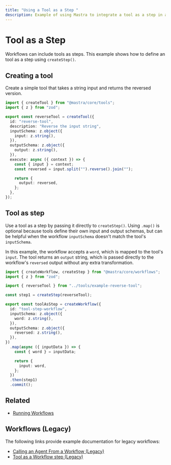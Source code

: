 ```yaml
---
title: "Using a Tool as a Step "
description: Example of using Mastra to integrate a tool as a step in a workflow.
---
```


# Tool as a Step

Workflows can include tools as steps. This example shows how to define an tool as a step using `createStep()`.

## Creating a tool

Create a simple tool that takes a string input and returns the reversed version.

```typescript filename="src/mastra/tools/example-reverse-tool.ts" showLineNumbers copy
import { createTool } from "@mastra/core/tools";
import { z } from "zod";

export const reverseTool = createTool({
  id: "reverse-tool",
  description: "Reverse the input string",
  inputSchema: z.object({
    input: z.string(),
  }),
  outputSchema: z.object({
    output: z.string(),
  }),
  execute: async ({ context }) => {
    const { input } = context;
    const reversed = input.split("").reverse().join("");

    return {
      output: reversed,
    };
  },
});
```

## Tool as step

Use a tool as a step by passing it directly to `createStep()`. Using `.map()` is optional because tools define their own input and output schemas, but can be helpful when the workflow `inputSchema` doesn't match the tool's `inputSchema`.

In this example, the workflow accepts a `word`, which is mapped to the tool's `input`. The tool returns an `output` string, which is passed directly to the workflow's `reversed` output without any extra transformation.

```typescript filename="src/mastra/workflows/example-tool-step.ts" showLineNumbers copy
import { createWorkflow, createStep } from "@mastra/core/workflows";
import { z } from "zod";

import { reverseTool } from "../tools/example-reverse-tool";

const step1 = createStep(reverseTool);

export const toolAsStep = createWorkflow({
  id: "tool-step-workflow",
  inputSchema: z.object({
    word: z.string(),
  }),
  outputSchema: z.object({
    reversed: z.string(),
  }),
})
  .map(async ({ inputData }) => {
    const { word } = inputData;

    return {
      input: word,
    };
  })
  .then(step1)
  .commit();
```

## Related

- [Running Workflows](./running-workflows)

## Workflows (Legacy)

The following links provide example documentation for legacy workflows:

- [Calling an Agent From a Workflow (Legacy)](/docs/examples/workflows_legacy/calling-agent)
- [Tool as a Workflow step (Legacy)](/docs/examples/workflows_legacy/using-a-tool-as-a-step)
